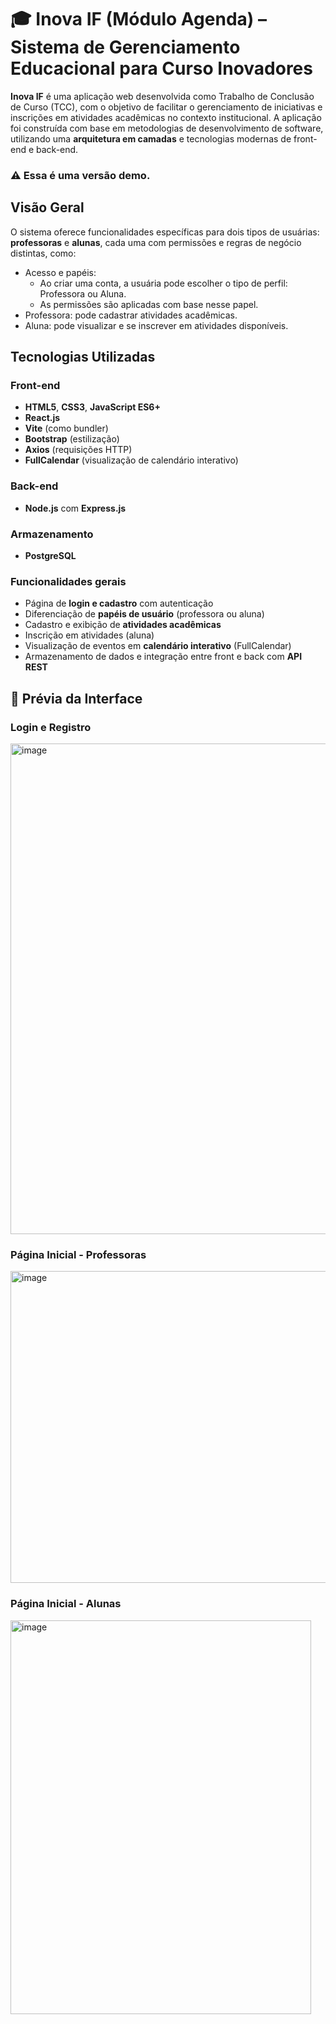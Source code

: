 # 🎓 Inova IF (Módulo Agenda) – Sistema de Gerenciamento Educacional para Curso Inovadores

**Inova IF** é uma aplicação web desenvolvida como Trabalho de Conclusão de Curso (TCC), com o objetivo de facilitar o gerenciamento de iniciativas e inscrições em atividades acadêmicas no contexto institucional. A aplicação foi construída com base em metodologias de desenvolvimento de software, utilizando uma **arquitetura em camadas** e tecnologias modernas de front-end e back-end.
### ⚠️ Essa é uma versão demo.

## Visão Geral

O sistema oferece funcionalidades específicas para dois tipos de usuárias: **professoras** e **alunas**, cada uma com permissões e regras de negócio distintas, como:

- Acesso e papéis:
  - Ao criar uma conta, a usuária pode escolher o tipo de perfil: Professora ou Aluna.
  - As permissões são aplicadas com base nesse papel.
- Professora: pode cadastrar atividades acadêmicas.
- Aluna: pode visualizar e se inscrever em atividades disponíveis.

## Tecnologias Utilizadas

### Front-end

- **HTML5**, **CSS3**, **JavaScript ES6+**
- **React.js**
- **Vite** (como bundler)
- **Bootstrap** (estilização)
- **Axios** (requisições HTTP)
- **FullCalendar** (visualização de calendário interativo)

### Back-end

- **Node.js** com **Express.js**

### Armazenamento 

- **PostgreSQL**

### Funcionalidades gerais

- Página de **login e cadastro** com autenticação
- Diferenciação de **papéis de usuário** (professora ou aluna)
- Cadastro e exibição de **atividades acadêmicas**
- Inscrição em atividades (aluna)
- Visualização de eventos em **calendário interativo** (FullCalendar)
- Armazenamento de dados e integração entre front e back com **API REST**

## 📸 Prévia da Interface

### Login e Registro
<img width="995" height="785" alt="image" src="https://github.com/user-attachments/assets/ca585ac9-25e1-432c-9880-6bfd58862af7" />

### Página Inicial - Professoras
<img width="963" height="499" alt="image" src="https://github.com/user-attachments/assets/2c7f9c26-a936-43e5-b02d-20b13a254baf" />

### Página Inicial - Alunas
<img width="481" height="630" alt="image" src="https://github.com/user-attachments/assets/5b63157d-ecc7-4894-b8a7-4dae5dab03b0" />




